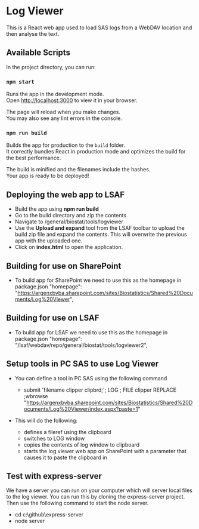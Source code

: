 # Log Viewer

This is a React web app used to load SAS logs from a WebDAV location and then analyse the text.

## Available Scripts

In the project directory, you can run:

### `npm start`

Runs the app in the development mode.\
Open [http://localhost:3000](http://localhost:3000) to view it in your browser.

The page will reload when you make changes.\
You may also see any lint errors in the console.

### `npm run build`

Builds the app for production to the `build` folder.\
It correctly bundles React in production mode and optimizes the build for the best performance.

The build is minified and the filenames include the hashes.\
Your app is ready to be deployed!

## Deploying the web app to LSAF

- Build the app using **npm run build**
- Go to the build directory and zip the contents
- Navigate to /general/biostat/tools/logviewer
- Use the **Upload and expand** tool from the LSAF toolbar to upload the build zip file and expand the contents. This will overwrite the previous app with the uploaded one.
- Click on **index.html** to open the application.

## Building for use on SharePoint

- To build app for SharePoint we need to use this as the homepage in package.json
  "homepage": "<https://argenxbvba.sharepoint.com/sites/Biostatistics/Shared%20Documents/Log%20Viewer>",

## Building for use on LSAF

- To build app for LSAF we need to use this as the homepage in package.json
  "homepage": "/lsaf/webdav/repo/general/biostat/tools/logviewer2",

## Setup tools in PC SAS to use Log Viewer

- You can define a tool in PC SAS using the following command
  - submit 'filename clipper clipbrd;'; LOG ; FILE clipper REPLACE ;wbrowse "<https://argenxbvba.sharepoint.com/sites/Biostatistics/Shared%20Documents/Log%20Viewer/index.aspx?paste=1>"

- This will do the following:
  - defines a fileref using the clipboard
  - switches to LOG window
  - copies the contents of log window to clipboard
  - starts the log viewer web app on SharePoint with a parameter that causes it to paste the clipboard in

## Test with express-server
We have a server you can run on your computer which will server local files to the log viewer. You can run this by cloning the express-server project. Then use the following command to start the node server.
* cd c:\github\express-server
* node server
